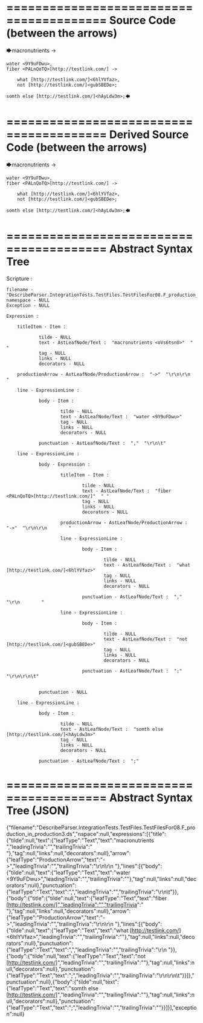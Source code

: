 ========================================
Source Code (between the arrows)
========================================

🡆macronutrients <oVs6tsnU> ->

    water <9Y9uFDwu>,
	fiber <PALnQoTQ>[http://testlink.com/] ->

        what [http://testlink.com/]<6hlYVfaz>,
        not [http://testlink.com/]<gubSBEDe>;

	somth else [http://testlink.com/]<hAyLdw3m>;🡄

========================================
Derived Source Code (between the arrows)
========================================

🡆macronutrients <oVs6tsnU> ->

    water <9Y9uFDwu>,
	fiber <PALnQoTQ>[http://testlink.com/] ->

        what [http://testlink.com/]<6hlYVfaz>,
        not [http://testlink.com/]<gubSBEDe>;

	somth else [http://testlink.com/]<hAyLdw3m>;🡄

========================================
Abstract Syntax Tree
========================================

Scripture : 

    filename - "DescribeParser.IntegrationTests.TestFiles.TestFilesFor08.F_production_in_production3.ds"
    namespace - NULL
    Exception - NULL

    Expression : 
    
        titleItem - Item : 
            
                tilde - NULL
                text - AstLeafNode/Text :  "macronutrients <oVs6tsnU>"  " "
                tag - NULL
                links - NULL
                decorators - NULL
            
        productionArrow - AstLeafNode/ProductionArrow :  "->"  "\r\n\r\n    "
    
        line - ExpressionLine : 
            
                body - Item : 
                    
                        tilde - NULL
                        text - AstLeafNode/Text :  "water <9Y9uFDwu>" 
                        tag - NULL
                        links - NULL
                        decorators - NULL
                    
                punctuation - AstLeafNode/Text :  ","  "\r\n\t"
            
        line - ExpressionLine : 
            
                body - Expression : 
                    
                        titleItem - Item : 
                            
                                tilde - NULL
                                text - AstLeafNode/Text :  "fiber <PALnQoTQ>[http://testlink.com/]"  " "
                                tag - NULL
                                links - NULL
                                decorators - NULL
                            
                        productionArrow - AstLeafNode/ProductionArrow :  "->"  "\r\n\r\n        "
                    
                        line - ExpressionLine : 
                            
                                body - Item : 
                                    
                                        tilde - NULL
                                        text - AstLeafNode/Text :  "what [http://testlink.com/]<6hlYVfaz>" 
                                        tag - NULL
                                        links - NULL
                                        decorators - NULL
                                    
                                punctuation - AstLeafNode/Text :  ","  "\r\n        "
                            
                        line - ExpressionLine : 
                            
                                body - Item : 
                                    
                                        tilde - NULL
                                        text - AstLeafNode/Text :  "not [http://testlink.com/]<gubSBEDe>" 
                                        tag - NULL
                                        links - NULL
                                        decorators - NULL
                                    
                                punctuation - AstLeafNode/Text :  ";"  "\r\n\r\n\t"
                            
                    
                punctuation - NULL
            
        line - ExpressionLine : 
            
                body - Item : 
                    
                        tilde - NULL
                        text - AstLeafNode/Text :  "somth else [http://testlink.com/]<hAyLdw3m>" 
                        tag - NULL
                        links - NULL
                        decorators - NULL
                    
                punctuation - AstLeafNode/Text :  ";" 
            
    
========================================
Abstract Syntax Tree (JSON)
========================================

{"filename":"DescribeParser.IntegrationTests.TestFiles.TestFilesFor08.F_production_in_production3.ds","nspace":null,"expressions":[{"title":{"tilde":null,"text":{"leafType":"Text","text":"macronutrients <oVs6tsnU>","leadingTrivia":"","trailingTrivia":" "},"tag":null,"links":null,"decorators":null},"arrow":{"leafType":"ProductionArrow","text":"->","leadingTrivia":"","trailingTrivia":"\r\n\r\n    "},"lines":[{"body":{"tilde":null,"text":{"leafType":"Text","text":"water <9Y9uFDwu>","leadingTrivia":"","trailingTrivia":""},"tag":null,"links":null,"decorators":null},"punctuation":{"leafType":"Text","text":",","leadingTrivia":"","trailingTrivia":"\r\n\t"}},{"body":{"title":{"tilde":null,"text":{"leafType":"Text","text":"fiber <PALnQoTQ>[http://testlink.com/]","leadingTrivia":"","trailingTrivia":" "},"tag":null,"links":null,"decorators":null},"arrow":{"leafType":"ProductionArrow","text":"->","leadingTrivia":"","trailingTrivia":"\r\n\r\n        "},"lines":[{"body":{"tilde":null,"text":{"leafType":"Text","text":"what [http://testlink.com/]<6hlYVfaz>","leadingTrivia":"","trailingTrivia":""},"tag":null,"links":null,"decorators":null},"punctuation":{"leafType":"Text","text":",","leadingTrivia":"","trailingTrivia":"\r\n        "}},{"body":{"tilde":null,"text":{"leafType":"Text","text":"not [http://testlink.com/]<gubSBEDe>","leadingTrivia":"","trailingTrivia":""},"tag":null,"links":null,"decorators":null},"punctuation":{"leafType":"Text","text":";","leadingTrivia":"","trailingTrivia":"\r\n\r\n\t"}}]},"punctuation":null},{"body":{"tilde":null,"text":{"leafType":"Text","text":"somth else [http://testlink.com/]<hAyLdw3m>","leadingTrivia":"","trailingTrivia":""},"tag":null,"links":null,"decorators":null},"punctuation":{"leafType":"Text","text":";","leadingTrivia":"","trailingTrivia":""}}]}],"exception":null}